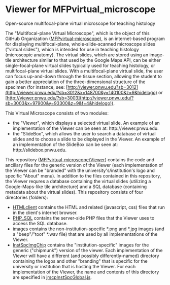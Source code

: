# Viewer for MFPvirtual_microscope
Open-source multifocal-plane virtual microscope for teaching histology

The "Multifocal-plane Virtual Microscope", which is the object of this GitHub Organization ([MFPvirtual-microscope](https://github.com/MFPvirtual-microscope)), is an internet-based program for displaying multifocal-plane, whole-slide-scanned microscope slides ("virtual slides"), which is intended for use in teaching histology (microscopic anatomy).  The virtual slides, which are stored using an image-tile architecture similar to that used by the Google Maps API, can be either single-focal-plane virtual slides typically used for teaching histology, or multifocal-plane virtual slides.  With a multifocal-plane virtual slide, the user can focus up-and-down through the tissue section, allowing the student to gain a better appreciation of the three-dimensional structure of the specimen (for instance, see: [http://viewer.pnwu.edu?sb=3012](http://viewer.pnwu.edu/?sb=3012&x=148700&y=140100&z=9&hidelogo) or [http://viewer.pnwu.edu/?sb=3003](http://viewer.pnwu.edu/?sb=3003&x=97900&y=93300&z=9&f=4&hidelogo)).

This Virtual Microscope consists of two modules:
<ul><li>the "Viewer", which displays a selected virtual slide.  An example of an implementation of the Viewer can be seen at: http://viewer.pnwu.edu.</li>
<li>the "SlideBox", which allows the user to search a database of virtual slides and to choose a slide to be displayed in the Viewer.  An example of an implementation of the SlideBox can be seen at:  http://slidebox.pnwu.edu.</li>
</ul>

This repository ([MFPvirtual-microscope/Viewer](https://github.com/MFPvirtual-microscope/Viewer)) contains the code and ancillary files for the generic version of the Viewer (each implementation of the Viewer can be "branded" with the university's/institution's logo and specific "About" menu).  In addition to the files contained in this repository, the Viewer requres a database containing the virtual slides (utilizing a Google-Maps-like tile architecture) and a SQL database (containing metadata about the virtual slides).  This repository consists of four directories (folders):
* [HTMLclient](https://github.com/MFPvirtual-microscope/Viewer/tree/main/HTMLclient) contains the HTML and related (javascript, css) files that run in the client's internet browser.
* [PHP_SQL](https://github.com/MFPvirtual-microscope/Viewer/tree/main/PHP_SQL) contains the server-side PHP files that the Viewer uses to access the SQL database.
* [images](https://github.com/MFPvirtual-microscope/Viewer/tree/main/images) contains the non-institution-specific *.png and *.jpg images (and a "beep"/"toot" *.wav file) that are used by all implementations of the Viewer.
* [InstSpcImgChip](https://github.com/MFPvirtual-microscope/Viewer/tree/main/InstSpcImgChip) contains the "institution-specific" images for the generic ("chipmunk") version of the viewer.  Each implementation of the Viewer will have a different (and possibly differently-named) directory containing the logos and other "branding" that is specific for the university or institution that is hosting the Viewer.  For each implementation of the Viewer, the name and contents of this directory are specified in [jrscpInstSpcGlobal.js](https://github.com/MFPvirtual-microscope/Viewer/blob/main/HTMLclient/jrscpInstSpcGlobal.js).

